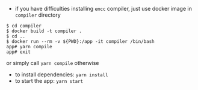 - if you have difficulties installing `emcc` compiler, just use docker image in `compiler` directory
```
$ cd compiler
$ docker build -t compiler .
$ cd ..
$ docker run --rm -v ${PWD}:/app -it compiler /bin/bash
app# yarn compile
app# exit
```
or simply call `yarn compile` otherwise

- to install dependencies: `yarn install`
- to start the app: `yarn start`
